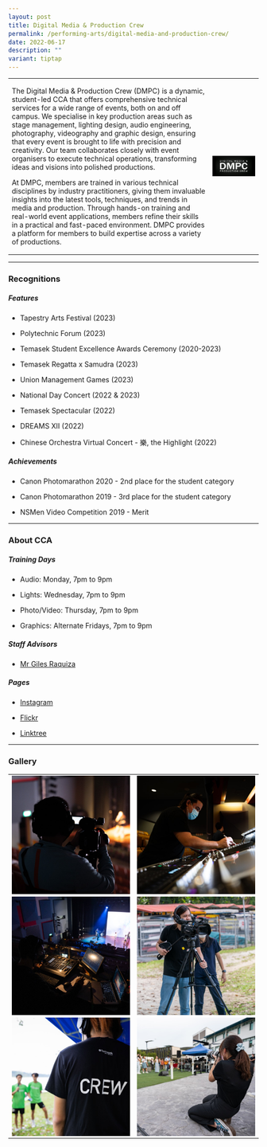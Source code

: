 ```yaml
---
layout: post
title: Digital Media & Production Crew
permalink: /performing-arts/digital-media-and-production-crew/
date: 2022-06-17
description: ""
variant: tiptap
---
```

<table style="minWidth: 50px">
<colgroup>
<col>
<col>
</colgroup>
<tbody>
<tr>
<td rowspan="1" colspan="1">
<p>The Digital Media &amp; Production Crew (DMPC) is a dynamic, student-led
CCA that offers comprehensive technical services for a wide range of events,
both on and off campus. We specialise in key production areas such as stage
management, lighting design, audio engineering, photography, videography
and graphic design, ensuring that every event is brought to life with precision
and creativity. Our team collaborates closely with event organisers to
execute technical operations, transforming ideas and visions into polished
productions.</p>
<p></p>
<p>At DMPC, members are trained in various technical disciplines by industry
practitioners, giving them invaluable insights into the latest tools, techniques,
and trends in media and production. Through hands-on training and real-world
event applications, members refine their skills in a practical and fast-paced
environment. DMPC provides a platform for members to build expertise across
a variety of productions.</p>
</td>
<td rowspan="1" colspan="1">
<div class="isomer-image-wrapper">
<img style="display:block;margin-left:auto;margin-right:auto;" height="auto" width="100%" alt="DMPC" src="/images/Arts/DMPC/DMPC_logo.png">
</div>
</td>
</tr>
</tbody>
</table>
<hr>
<h3>Recognitions</h3>
<h5>Features</h5>
<ul data-tight="true" class="tight">
<li>
<p>Tapestry Arts Festival (2023)</p>
</li>
<li>
<p>Polytechnic Forum (2023)</p>
</li>
<li>
<p>Temasek Student Excellence Awards Ceremony (2020-2023)</p>
</li>
<li>
<p>Temasek Regatta x Samudra (2023)</p>
</li>
<li>
<p>Union Management Games (2023)</p>
</li>
<li>
<p>National Day Concert (2022 &amp; 2023)</p>
</li>
<li>
<p>Temasek Spectacular (2022)</p>
</li>
<li>
<p>DREAMS XII (2022)</p>
</li>
<li>
<p>Chinese Orchestra Virtual Concert - 樂, the Highlight (2022)</p>
</li>
</ul>
<h5>Achievements</h5>
<ul data-tight="true" class="tight">
<li>
<p>Canon Photomarathon 2020 - 2nd place for the student category</p>
</li>
<li>
<p>Canon Photomarathon 2019 - 3rd place for the student category</p>
</li>
<li>
<p>NSMen Video Competition 2019 - Merit</p>
</li>
</ul>
<hr>
<h3>About CCA</h3>
<h5>Training Days</h5>
<ul data-tight="true" class="tight">
<li>
<p>Audio: Monday, 7pm to 9pm</p>
</li>
<li>
<p>Lights: Wednesday, 7pm to 9pm</p>
</li>
<li>
<p>Photo/Video: Thursday, 7pm to 9pm</p>
</li>
<li>
<p>Graphics: Alternate Fridays, 7pm to 9pm</p>
</li>
</ul>
<h5>Staff Advisors</h5>
<ul data-tight="true" class="tight">
<li>
<p><a href="mailto:Giles_RAQUIZA@tp.edu.sg" rel="noopener noreferrer nofollow" target="_blank">Mr Giles Raquiza</a>
</p>
</li>
</ul>
<h5>Pages</h5>
<ul data-tight="true" class="tight">
<li>
<p><a href="https://www.instagram.com/tp.dmpc" rel="noopener noreferrer nofollow" target="_blank">Instagram</a>
</p>
</li>
<li>
<p><a href="https://www.flickr.com/photos/digitalmediacrewtp/albums" rel="noopener noreferrer nofollow" target="_blank">Flickr</a>
</p>
</li>
<li>
<p><a href="https://linktr.ee/tpdmpc" rel="noopener noreferrer nofollow" target="_blank">Linktree</a>
</p>
</li>
</ul>
<hr>
<h3>Gallery</h3>
<table style="minWidth: 50px">
<colgroup>
<col>
<col>
</colgroup>
<tbody>
<tr>
<td rowspan="1" colspan="1">
<div class="isomer-image-wrapper">
<img style="display:block;margin-left:auto;margin-right:auto;" height="auto" width="100%" alt="DMPC" src="/images/Arts/DMPC/DMPC_pic_1.jpg">
</div>
</td>
<td rowspan="1" colspan="1">
<div class="isomer-image-wrapper">
<img style="display:block;margin-left:auto;margin-right:auto;" height="auto" width="100%" alt="DMPC" src="/images/Arts/DMPC/DMPC_pic_2.jpg">
</div>
</td>
</tr>
<tr>
<td rowspan="1" colspan="1">
<div class="isomer-image-wrapper">
<img style="display:block;margin-left:auto;margin-right:auto;" height="auto" width="100%" alt="DMPC" src="/images/Arts/DMPC/DMPC_pic_3.jpg">
</div>
</td>
<td rowspan="1" colspan="1">
<div class="isomer-image-wrapper">
<img style="display:block;margin-left:auto;margin-right:auto;" height="auto" width="100%" alt="DMPC" src="/images/Arts/DMPC/DMPC_pic_4.jpg">
</div>
</td>
</tr>
<tr>
<td rowspan="1" colspan="1">
<div class="isomer-image-wrapper">
<img style="display:block;margin-left:auto;margin-right:auto;" height="auto" width="100%" alt="DMPC" src="/images/Arts/DMPC/DMPC_pic_5.jpg">
</div>
</td>
<td rowspan="1" colspan="1">
<div class="isomer-image-wrapper">
<img style="display:block;margin-left:auto;margin-right:auto;" height="auto" width="100%" alt="DMPC" src="/images/Arts/DMPC/DMPC_pic_6.jpg">
</div>
</td>
</tr>
</tbody>
</table>
<p></p>